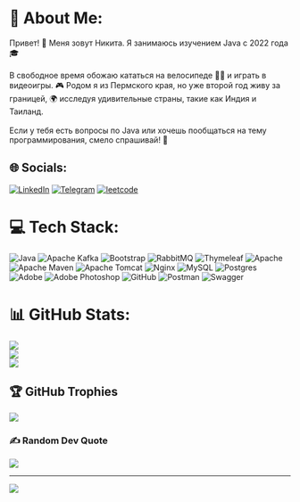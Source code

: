 # 💫 About Me:
Привет! 👋 Меня зовут Никита. Я занимаюсь изучением Java c 2022 года 🎓<br><br>В свободное время обожаю кататься на велосипеде 🚴‍♂️ и играть в видеоигры. 🎮 Родом я из Пермского края, но уже второй год живу за границей, 🌍 исследуя удивительные страны, такие как Индия и Таиланд.<br><br>Если у тебя есть вопросы по Java или хочешь пообщаться на тему программирования, смело спрашивай! 💬


## 🌐 Socials:
[![LinkedIn](https://i.pinimg.com/474x/84/0d/04/840d04b5a83f0d7c46a5665513b310a6.jpg)](https://linkedin.com/in/https://www.linkedin.com/in/nikita-vavilov-115bba276/) 
[![Telegram](https://img.icons8.com/?size=100&id=63306&format=png&color=000000)](https://t.me/VavilovNikita59) 
[![leetcode](https://encrypted-tbn0.gstatic.com/images?q=tbn:ANd9GcTVDk0914gTcacHBY8G7zjTX7C_NApHt9nilg&s)](https://leetcode.com/u/vavilovnik00/) 

# 💻 Tech Stack:
![Java](https://img.shields.io/badge/java-%23ED8B00.svg?style=for-the-badge&logo=openjdk&logoColor=white) ![Apache Kafka](https://img.shields.io/badge/Apache%20Kafka-000?style=for-the-badge&logo=apachekafka) ![Bootstrap](https://img.shields.io/badge/bootstrap-%238511FA.svg?style=for-the-badge&logo=bootstrap&logoColor=white) ![RabbitMQ](https://img.shields.io/badge/rabbitmq-FF6600?style=for-the-badge&logo=rabbitmq&logoColor=white) ![Thymeleaf](https://img.shields.io/badge/Thymeleaf-%23005C0F.svg?style=for-the-badge&logo=Thymeleaf&logoColor=white) ![Apache](https://img.shields.io/badge/apache-%23D42029.svg?style=for-the-badge&logo=apache&logoColor=white) ![Apache Maven](https://img.shields.io/badge/Apache%20Maven-C71A36?style=for-the-badge&logo=Apache%20Maven&logoColor=white) ![Apache Tomcat](https://img.shields.io/badge/apache%20tomcat-%23F8DC75.svg?style=for-the-badge&logo=apache-tomcat&logoColor=black) ![Nginx](https://img.shields.io/badge/nginx-%23009639.svg?style=for-the-badge&logo=nginx&logoColor=white) ![MySQL](https://img.shields.io/badge/mysql-4479A1.svg?style=for-the-badge&logo=mysql&logoColor=white) ![Postgres](https://img.shields.io/badge/postgres-%23316192.svg?style=for-the-badge&logo=postgresql&logoColor=white) ![Adobe](https://img.shields.io/badge/adobe-%23FF0000.svg?style=for-the-badge&logo=adobe&logoColor=white) ![Adobe Photoshop](https://img.shields.io/badge/adobe%20photoshop-%2331A8FF.svg?style=for-the-badge&logo=adobe%20photoshop&logoColor=white) ![GitHub](https://img.shields.io/badge/github-%23121011.svg?style=for-the-badge&logo=github&logoColor=white) ![Postman](https://img.shields.io/badge/Postman-FF6C37?style=for-the-badge&logo=postman&logoColor=white) ![Swagger](https://img.shields.io/badge/-Swagger-%23Clojure?style=for-the-badge&logo=swagger&logoColor=white)
# 📊 GitHub Stats:
![](https://github-readme-stats.vercel.app/api?username=VavilovNikita&theme=buefy&hide_border=false&include_all_commits=true&count_private=true)<br/>
![](https://github-readme-streak-stats.herokuapp.com/?user=VavilovNikita&theme=buefy&hide_border=false)<br/>
![](https://github-readme-stats.vercel.app/api/top-langs/?username=VavilovNikita&theme=buefy&hide_border=false&include_all_commits=true&count_private=true&layout=compact)

## 🏆 GitHub Trophies
![](https://github-profile-trophy.vercel.app/?username=VavilovNikita&theme=radical&no-frame=false&no-bg=false&margin-w=4)

### ✍️ Random Dev Quote
![](https://quotes-github-readme.vercel.app/api?type=horizontal&theme=light)

---
[![](https://visitcount.itsvg.in/api?id=VavilovNikita&icon=0&color=13)](https://visitcount.itsvg.in)

<!-- Proudly created with GPRM ( https://gprm.itsvg.in ) -->
